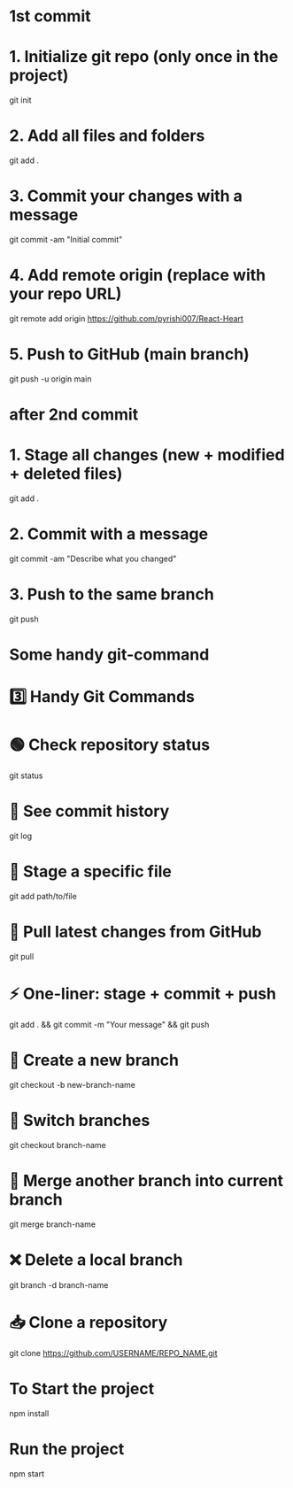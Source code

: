 # 1st commit
# 1. Initialize git repo (only once in the project)
git init  

# 2. Add all files and folders
git add .  

# 3. Commit your changes with a message
git commit -am "Initial commit"  

# 4. Add remote origin (replace with your repo URL)
git remote add origin https://github.com/pyrishi007/React-Heart

# 5. Push to GitHub (main branch)
git push -u origin main  

# after 2nd commit 
# 1. Stage all changes (new + modified + deleted files)
git add .

# 2. Commit with a message
git commit -am "Describe what you changed"

# 3. Push to the same branch
git push


# Some handy git-command
# 3️⃣ Handy Git Commands
# 🟢 Check repository status
git status

# 📜 See commit history
git log

# 📂 Stage a specific file
git add path/to/file

# 🔄 Pull latest changes from GitHub
git pull

# ⚡ One-liner: stage + commit + push
git add . && git commit -m "Your message" && git push

# 🌿 Create a new branch
git checkout -b new-branch-name

# 🔀 Switch branches
git checkout branch-name

# 🔗 Merge another branch into current branch
git merge branch-name

# ❌ Delete a local branch
git branch -d branch-name

# 📥 Clone a repository
git clone https://github.com/USERNAME/REPO_NAME.git


# To Start the project 
npm install

# Run the project 
npm start 